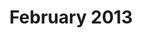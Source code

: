 ---
layout: newsletter-layout
title: February 2013
description: /newsletters/2013/Newsletter_February_2013
categories: 2013
ide: feb13
bg-url: /img/background5.png
permalink: /publication/newsletter/
---